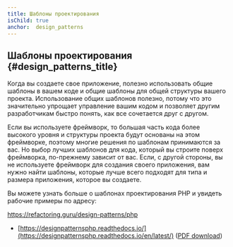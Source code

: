 ```yaml
---
title: Шаблоны проектирования
isChild: true
anchor:  design_patterns
---
```


## Шаблоны проектирования {#design_patterns_title}

Когда вы создаете свое приложение, полезно использовать общие шаблоны в вашем коде и общие шаблоны для общей структуры
вашего проекта. Использование общих шаблонов полезно, потому что это значительно упрощает управление вашим кодом и
позволяет другим разработчикам быстро понять, как все сочетается друг с другом.

Если вы используете фреймворк, то большая часть кода более высокого уровня и структуры проекта будут основаны на этом
фреймворке, поэтому многие решения по шаблонам принимаются за вас. Но выбор лучших шаблонов для кода, который вы строите
поверх фреймворка, по-прежнему зависит от вас. Если, с другой стороны, вы не используете фреймворк для создания своего
приложения, вам нужно найти шаблоны, которые лучше всего подходят для типа и размера приложения, которое вы создаете.

Вы можете узнать больше о шаблонах проектирования PHP и увидеть рабочие примеры по адресу:

<https://refactoring.guru/design-patterns/php>

* [https://designpatternsphp.readthedocs.io/](https://designpatternsphp.readthedocs.io/en/latest/) ([PDF download](https://www.computer-pdf.com/web-programming/php/924-tutorial-designpatternsphp-documentation.html))
